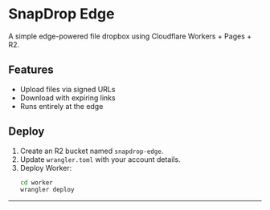 # SnapDrop Edge

A simple edge-powered file dropbox using Cloudflare Workers + Pages + R2.

## Features
- Upload files via signed URLs
- Download with expiring links
- Runs entirely at the edge

## Deploy
1. Create an R2 bucket named `snapdrop-edge`.
2. Update `wrangler.toml` with your account details.
3. Deploy Worker:
   ```bash
   cd worker
   wrangler deploy


---

